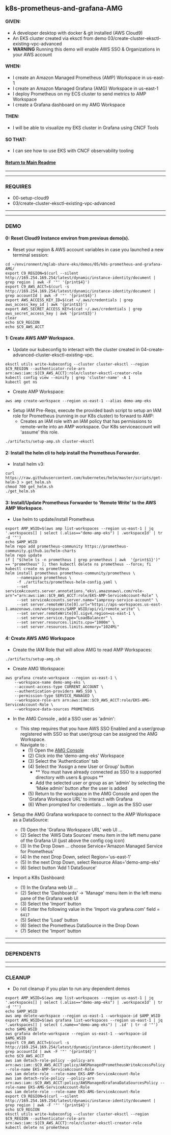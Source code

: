 ## k8s-prometheus-and-grafana-AMG

#### GIVEN:
  - A developer desktop with docker & git installed (AWS Cloud9)
  - An EKS cluster created via eksctl from demo 03/create-cluster-eksctl-existing-vpc-advanced
  - **WARNING** Running this demo will enable AWS SSO & Organizations in your AWS account

#### WHEN:
  - I create an Amazon Managed Prometheus (AMP) Workspace in us-east-1
  - I create an Amazon Managed Grafana (AMG) Workspace in us-east-1
  - I deploy Prometheus on my ECS cluster to send metrics to AMP Workspace
  - I create a Grafana dashboard on my AMG Workspace

#### THEN:
  - I will be able to visualize my EKS cluster in Grafana using CNCF Tools

#### SO THAT:
  - I can see how to use EKS with CNCF observability tooling

#### [Return to Main Readme](https://github.com/bwer432/mglab-share-eks#demos)

---------------------------------------------------------------
---------------------------------------------------------------
### REQUIRES
- 00-setup-cloud9
- 03/create-cluster-eksctl-existing-vpc-advanced

---------------------------------------------------------------
---------------------------------------------------------------
### DEMO

#### 0: Reset Cloud9 Instance environ from previous demo(s).
- Reset your region & AWS account variables in case you launched a new terminal session:
```
cd ~/environment/mglab-share-eks/demos/05/k8s-prometheus-and-grafana-AMG/
export C9_REGION=$(curl --silent http://169.254.169.254/latest/dynamic/instance-identity/document |  grep region | awk -F '"' '{print$4}')
export C9_AWS_ACCT=$(curl -s http://169.254.169.254/latest/dynamic/instance-identity/document | grep accountId | awk -F '"' '{print$4}')
export AWS_ACCESS_KEY_ID=$(cat ~/.aws/credentials | grep aws_access_key_id | awk '{print$3}')
export AWS_SECRET_ACCESS_KEY=$(cat ~/.aws/credentials | grep aws_secret_access_key | awk '{print$3}')
clear
echo $C9_REGION
echo $C9_AWS_ACCT
```

#### 1: Create AWS AMP Workspace.
- Update our kubeconfig to interact with the cluster created in 04-create-advanced-cluster-eksctl-existing-vpc.
```
eksctl utils write-kubeconfig --cluster cluster-eksctl --region $C9_REGION --authenticator-role-arn arn:aws:iam::${C9_AWS_ACCT}:role/cluster-eksctl-creator-role
kubectl config view --minify | grep 'cluster-name' -A 1
kubectl get ns
```
- Create AMP Workspace:
```
aws amp create-workspace --region us-east-1 --alias demo-amp-eks
```
- Setup IAM Pre-Reqs, execute the provided bash script to setup an IAM role for Prometheus (running in our K8s cluster) to forward to AMP:
  - Creates an IAM role with an IAM policy that has permissions to remote-write into an AMP workspace.  Our K8s serviceaccount will 'assume' this role.
```
./artifacts/setup-amp.sh cluster-eksctl
```

#### 2: Install the helm cli to help install the Prometheus Forwarder.
- Install helm v3:
```
curl https://raw.githubusercontent.com/kubernetes/helm/master/scripts/get-helm-3 > get_helm.sh
chmod 700 get_helm.sh
./get_helm.sh
```

#### 3: Install/Update Prometheus Forwarder to 'Remote Write' to the AWS AMP Workspace.
- Use helm to update/install Prometheus
```
export AMP_WSID=$(aws amp list-workspaces --region us-east-1 | jq '.workspaces[] | select (.alias=="demo-amp-eks") | .workspaceId' | tr -d '"')
echo $AMP_WSID
helm repo add prometheus-community https://prometheus-community.github.io/helm-charts
helm repo update
if [ "$(helm ls -n prometheus | grep prometheus | awk  '{print$1}')" == "prometheus" ]; then kubectl delete ns prometheus --force; fi
kubectl create ns prometheus
helm install prometheus prometheus-community/prometheus \
     --namespace prometheus \
     -f ./artifacts/prometheus-helm-config.yaml \
     --set serviceAccounts.server.annotations."eks\.amazonaws\.com/role-arn"="arn:aws:iam::$C9_AWS_ACCT:role/EKS-AMP-ServiceAccount-Role" \
     --set serviceAccounts.server.name="iamproxy-service-account" \
     --set server.remoteWrite[0].url="https://aps-workspaces.us-east-1.amazonaws.com/workspaces/$AMP_WSID/api/v1/remote_write" \
     --set server.remoteWrite[0].sigv4.region=us-east-1 \
     --set server.service.type="LoadBalancer" \
     --set server.resources.limits.cpu="1000m" \
     --set server.resources.limits.memory="1024Mi"
```

#### 4: Create AWS AMG Workspace
- Create the IAM Role that will allow AMG to read AMP Workspaces:
```
./artifacts/setup-amg.sh
```

- Create AMG Workspace:
```
aws grafana create-workspace --region us-east-1 \
    --workspace-name demo-amg-eks \
    --account-access-type CURRENT_ACCOUNT \
    --authentication-providers AWS_SSO \
    --permission-type SERVICE_MANAGED \
    --workspace-role-arn arn:aws:iam::$C9_AWS_ACCT:role/EKS-AMG-ServiceAccount-Role \
    --workspace-data-sources PROMETHEUS
```

- In the AMG Console , add a SSO user as 'admin':
  - This step requires that you have AWS SSO Enabled and a user/group registered with SSO so that user/group can be assigned the AMG Workspace.
  - Navigate to :
    - (1) Open the [AMG Console](https://console.aws.amazon.com/grafana/home?region=us-east-1#/workspaces)
    - (2) Click into the 'demo-amg-eks' Workspace
    - (3) Select the 'Authentication' tab
    - (4) Select the 'Assign a new User or Group' button
      - ** You must have already connected as SSO to a supported directory with users & groups **
      - Add the selected user or group as an 'admin' by selecting the 'Make admin' button after the user is added
    - (5) Return to the workspace in the AMG Console and open the 'Grafana Workspace URL' to interact with Grafana
    - (6) When prompted for credentials ... login as the SSO user

- Setup the AMG Grafana workspace to connect to the AMP Workspace as a DataSource:
    - (1) Open the 'Grafana Workspace URL' web UI ...
    - (2) Select the 'AWS Data Sources' menu item in the left menu pane of the Grafana UI (just above the config cog icon)
    - (3) In the Drop Down ... choose Service='Amazon Managed Service for Prometheus'
    - (4) In the next Drop Down, select Region='us-east-1'
    - (5) In the next Drop Down, select Resource Alias='demo-amp-eks'
    - (6) Select button 'Add 1 DataSource'

- Import a K8s Dashboard:
    - (1) In the Grafana web UI ...
    - (2) Select the 'Dashboards' -> 'Manage' menu item in the left menu pane of the Grafana web UI
    - (3) Select the 'Import' button
    - (4) Enter the following value in the 'Import via grafana.com' field = `6417`
    - (5) Select the 'Load' button
    - (6) Select the Prometheus DataSource in the Drop Down
    - (7) Select the 'Import' button

---------------------------------------------------------------
---------------------------------------------------------------
### DEPENDENTS

---------------------------------------------------------------
---------------------------------------------------------------
### CLEANUP
- Do not cleanup if you plan to run any dependent demos
```
export AMP_WSID=$(aws amp list-workspaces --region us-east-1 | jq '.workspaces[] | select (.alias=="demo-amp-eks") | .workspaceId' | tr -d '"')
echo $AMP_WSID
aws amp delete-workspace --region us-east-1 --workspace-id $AMP_WSID
export AMG_WSID=$(aws grafana list-workspaces --region us-east-1 | jq '.workspaces[] | select (.name=="demo-amg-eks") | .id' | tr -d '"')
echo $AMG_WSID
aws grafana delete-workspace --region us-east-1 --workspace-id $AMG_WSID
export C9_AWS_ACCT=$(curl -s http://169.254.169.254/latest/dynamic/instance-identity/document | grep accountId | awk -F '"' '{print$4}')
echo $C9_AWS_ACCT
aws iam detach-role-policy --policy-arn arn:aws:iam::$C9_AWS_ACCT:policy/AWSManagedPrometheusWriteAccessPolicy --role-name EKS-AMP-ServiceAccount-Role
aws iam delete-role --role-name EKS-AMP-ServiceAccount-Role
aws iam detach-role-policy --policy-arn arn:aws:iam::$C9_AWS_ACCT:policy/AWSManagedGrafanaDataSourcesPolicy --role-name EKS-AMG-ServiceAccount-Role
aws iam delete-role --role-name EKS-AMG-ServiceAccount-Role
export C9_REGION=$(curl --silent http://169.254.169.254/latest/dynamic/instance-identity/document |  grep region | awk -F '"' '{print$4}')
echo $C9_REGION
eksctl utils write-kubeconfig --cluster cluster-eksctl --region $C9_REGION --authenticator-role-arn arn:aws:iam::${C9_AWS_ACCT}:role/cluster-eksctl-creator-role
kubectl delete ns prometheus
```
